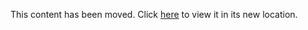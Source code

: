 This content has been moved. Click [here](https://github.com/Microsoft/TechnicalCommunityContent/tree/master/Mixed%20Reality/HoloLens/Session%202%20-%20Hands%20On) to view it in its new location.